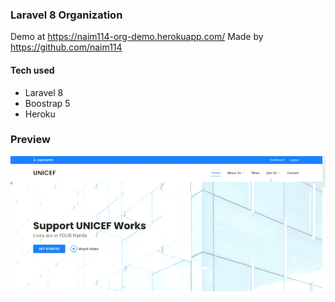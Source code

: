 ### Laravel 8 Organization

Demo at https://naim114-org-demo.herokuapp.com/ 
Made by https://github.com/naim114

#### Tech used
- Laravel 8
- Boostrap 5
- Heroku

### Preview
<img src="/preview.gif">
